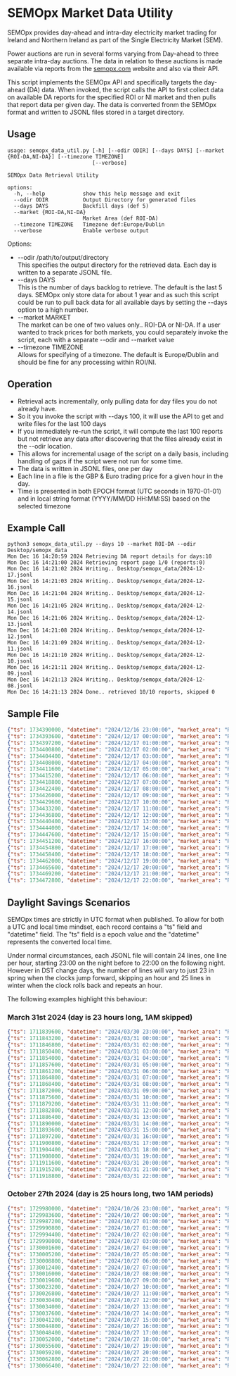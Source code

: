 # SEMOpx Market Data Utility

SEMOpx provides day-ahead and intra-day electricity market trading for Ireland and Northern Ireland as part of the Single Electricity Market (SEM).

Power auctions are run in several forms varying from Day-ahead to three separate intra-day auctions. The data in relation to these auctions is made available via reports from the [semopx.com](https://semopx.com) website and also via their API.

This script implements the SEMOpx API and specifically targets the day-ahead (DA) data. When invoked, the script calls the API to first collect data on available DA reports for the specified ROI or NI market and then pulls that report data per given day. The data is converted fronm the SEMOpx format and written to JSONL files stored in a target directory. 

## Usage
```
usage: semopx_data_util.py [-h] [--odir ODIR] [--days DAYS] [--market {ROI-DA,NI-DA}] [--timezone TIMEZONE]
                           [--verbose]

SEMOpx Data Retrieval Utility

options:
  -h, --help            show this help message and exit
  --odir ODIR           Output Directory for generated files
  --days DAYS           Backfill days (def 5)
  --market {ROI-DA,NI-DA}
                        Market Area (def ROI-DA)
  --timezone TIMEZONE   Timezone def:Europe/Dublin
  --verbose             Enable verbose output
```

Options:
* --odir /path/to/output/directory  
This specifies the output directory for the retrieved data. Each day is written to a separate JSONL file.
* --days DAYS   
This is the number of days backlog to retrieve. The default is the last 5 days. SEMOpx only store data for about 1 year and as such this script could be run to pull back data for all available days by setting the --days option to a high number. 
* --market MARKET  
The market can be one of two values only.. ROI-DA or NI-DA. If a user wanted to track prices for both markets, you could separately invoke the script, each with a separate --odir and --market value
* --timezone TIMEZONE  
Allows for specifying of a timezone. The default is Europe/Dublin and should be fine for any processing within ROI/NI. 

## Operation
* Retrieval acts incrementally, only pulling data for day files you do not already have. 
* So it you invoke the script with --days 100, it will use the API to get and write files for the last 100 days
* If you immediately re-run the script, it will compute the last 100 reports but not retrieve any data after discovering that the files already exist in the --odir location.  
* This allows for incremental usage of the script on a daily basis, including handling of gaps if the script were not run for some time.
* The data is written in JSONL files, one per day
* Each line in a file is the GBP & Euro trading price for a given hour in the day.
* Time is presented in both EPOCH format (UTC seconds in 1970-01-01) and in local string format (YYYY/MM/DD HH:MM:SS) based on the selected timezone


## Example Call
```
python3 semopx_data_util.py --days 10 --market ROI-DA --odir Desktop/semopx_data
Mon Dec 16 14:20:59 2024 Retrieving DA report details for days:10
Mon Dec 16 14:21:00 2024 Retrieving report page 1/0 (reports:0)
Mon Dec 16 14:21:02 2024 Writing.. Desktop/semopx_data/2024-12-17.jsonl
Mon Dec 16 14:21:03 2024 Writing.. Desktop/semopx_data/2024-12-16.jsonl
Mon Dec 16 14:21:04 2024 Writing.. Desktop/semopx_data/2024-12-15.jsonl
Mon Dec 16 14:21:05 2024 Writing.. Desktop/semopx_data/2024-12-14.jsonl
Mon Dec 16 14:21:06 2024 Writing.. Desktop/semopx_data/2024-12-13.jsonl
Mon Dec 16 14:21:08 2024 Writing.. Desktop/semopx_data/2024-12-12.jsonl
Mon Dec 16 14:21:09 2024 Writing.. Desktop/semopx_data/2024-12-11.jsonl
Mon Dec 16 14:21:10 2024 Writing.. Desktop/semopx_data/2024-12-10.jsonl
Mon Dec 16 14:21:11 2024 Writing.. Desktop/semopx_data/2024-12-09.jsonl
Mon Dec 16 14:21:13 2024 Writing.. Desktop/semopx_data/2024-12-08.jsonl
Mon Dec 16 14:21:13 2024 Done.. retrieved 10/10 reports, skipped 0
```

## Sample File
```json
{"ts": 1734390000, "datetime": "2024/12/16 23:00:00", "market_area": "ROI-DA", "euro": 124, "gbp": 103.076}
{"ts": 1734393600, "datetime": "2024/12/17 00:00:00", "market_area": "ROI-DA", "euro": 97.13, "gbp": 80.74}
{"ts": 1734397200, "datetime": "2024/12/17 01:00:00", "market_area": "ROI-DA", "euro": 92.36, "gbp": 76.775}
{"ts": 1734400800, "datetime": "2024/12/17 02:00:00", "market_area": "ROI-DA", "euro": 89.74, "gbp": 74.6}
{"ts": 1734404400, "datetime": "2024/12/17 03:00:00", "market_area": "ROI-DA", "euro": 86.06, "gbp": 71.538}
{"ts": 1734408000, "datetime": "2024/12/17 04:00:00", "market_area": "ROI-DA", "euro": 86.06, "gbp": 71.538}
{"ts": 1734411600, "datetime": "2024/12/17 05:00:00", "market_area": "ROI-DA", "euro": 96.12, "gbp": 79.9}
{"ts": 1734415200, "datetime": "2024/12/17 06:00:00", "market_area": "ROI-DA", "euro": 107.34, "gbp": 89.227}
{"ts": 1734418800, "datetime": "2024/12/17 07:00:00", "market_area": "ROI-DA", "euro": 126.7, "gbp": 105.32}
{"ts": 1734422400, "datetime": "2024/12/17 08:00:00", "market_area": "ROI-DA", "euro": 132.5, "gbp": 110.14}
{"ts": 1734426000, "datetime": "2024/12/17 09:00:00", "market_area": "ROI-DA", "euro": 129.82, "gbp": 107.914}
{"ts": 1734429600, "datetime": "2024/12/17 10:00:00", "market_area": "ROI-DA", "euro": 117.07, "gbp": 97.315}
{"ts": 1734433200, "datetime": "2024/12/17 11:00:00", "market_area": "ROI-DA", "euro": 106.96, "gbp": 88.911}
{"ts": 1734436800, "datetime": "2024/12/17 12:00:00", "market_area": "ROI-DA", "euro": 104.44, "gbp": 86.816}
{"ts": 1734440400, "datetime": "2024/12/17 13:00:00", "market_area": "ROI-DA", "euro": 103.23, "gbp": 85.81}
{"ts": 1734444000, "datetime": "2024/12/17 14:00:00", "market_area": "ROI-DA", "euro": 102, "gbp": 84.788}
{"ts": 1734447600, "datetime": "2024/12/17 15:00:00", "market_area": "ROI-DA", "euro": 110, "gbp": 91.438}
{"ts": 1734451200, "datetime": "2024/12/17 16:00:00", "market_area": "ROI-DA", "euro": 119, "gbp": 98.919}
{"ts": 1734454800, "datetime": "2024/12/17 17:00:00", "market_area": "ROI-DA", "euro": 119, "gbp": 98.919}
{"ts": 1734458400, "datetime": "2024/12/17 18:00:00", "market_area": "ROI-DA", "euro": 105, "gbp": 87.282}
{"ts": 1734462000, "datetime": "2024/12/17 19:00:00", "market_area": "ROI-DA", "euro": 101.24, "gbp": 84.16}
{"ts": 1734465600, "datetime": "2024/12/17 20:00:00", "market_area": "ROI-DA", "euro": 95.94, "gbp": 79.751}
{"ts": 1734469200, "datetime": "2024/12/17 21:00:00", "market_area": "ROI-DA", "euro": 90, "gbp": 74.813}
{"ts": 1734472800, "datetime": "2024/12/17 22:00:00", "market_area": "ROI-DA", "euro": 57.73, "gbp": 47.988}
```

## Daylight Savings Scenarios
SEMOpx times are strictly in UTC format when published. To allow for both a UTC and local time mindset, each record contains a "ts" field and "datetime" field. The "ts" field is a epoch value and the "datetime" represents the converted local time. 

Under normal circumstances, each JSONL file will contain 24 lines, one line per hour, starting 23:00 on the night before to 22:00 on the following night. However in DST change days, the number of lines will vary to just 23 in spring when the clocks jump forward, skipping an hour and 25 lines in winter when the clock rolls back and repeats an hour.

The following examples highlight this behaviour:

### March 31st 2024 (day is 23 hours long, 1AM skipped)
```json
{"ts": 1711839600, "datetime": "2024/03/30 23:00:00", "market_area": "ROI-DA", "euro": 94.6, "gbp": 80.993}
{"ts": 1711843200, "datetime": "2024/03/31 00:00:00", "market_area": "ROI-DA", "euro": 94.5, "gbp": 80.91}
{"ts": 1711846800, "datetime": "2024/03/31 02:00:00", "market_area": "ROI-DA", "euro": 82.81, "gbp": 70.9}
{"ts": 1711850400, "datetime": "2024/03/31 03:00:00", "market_area": "ROI-DA", "euro": 82.01, "gbp": 70.214}
{"ts": 1711854000, "datetime": "2024/03/31 04:00:00", "market_area": "ROI-DA", "euro": 79, "gbp": 67.637}
{"ts": 1711857600, "datetime": "2024/03/31 05:00:00", "market_area": "ROI-DA", "euro": 70.15, "gbp": 60.06}
{"ts": 1711861200, "datetime": "2024/03/31 06:00:00", "market_area": "ROI-DA", "euro": 71.1, "gbp": 60.873}
{"ts": 1711864800, "datetime": "2024/03/31 07:00:00", "market_area": "ROI-DA", "euro": 73.87, "gbp": 63.245}
{"ts": 1711868400, "datetime": "2024/03/31 08:00:00", "market_area": "ROI-DA", "euro": 78.07, "gbp": 66.841}
{"ts": 1711872000, "datetime": "2024/03/31 09:00:00", "market_area": "ROI-DA", "euro": 82.43, "gbp": 70.57}
{"ts": 1711875600, "datetime": "2024/03/31 10:00:00", "market_area": "ROI-DA", "euro": 78.84, "gbp": 67.5}
{"ts": 1711879200, "datetime": "2024/03/31 11:00:00", "market_area": "ROI-DA", "euro": 73.15, "gbp": 62.628}
{"ts": 1711882800, "datetime": "2024/03/31 12:00:00", "market_area": "ROI-DA", "euro": 69, "gbp": 59.075}
{"ts": 1711886400, "datetime": "2024/03/31 13:00:00", "market_area": "ROI-DA", "euro": 65.2, "gbp": 55.822}
{"ts": 1711890000, "datetime": "2024/03/31 14:00:00", "market_area": "ROI-DA", "euro": 65.2, "gbp": 55.822}
{"ts": 1711893600, "datetime": "2024/03/31 15:00:00", "market_area": "ROI-DA", "euro": 66.9, "gbp": 57.277}
{"ts": 1711897200, "datetime": "2024/03/31 16:00:00", "market_area": "ROI-DA", "euro": 72.45, "gbp": 62.029}
{"ts": 1711900800, "datetime": "2024/03/31 17:00:00", "market_area": "ROI-DA", "euro": 93.44, "gbp": 80}
{"ts": 1711904400, "datetime": "2024/03/31 18:00:00", "market_area": "ROI-DA", "euro": 111.35, "gbp": 95.334}
{"ts": 1711908000, "datetime": "2024/03/31 19:00:00", "market_area": "ROI-DA", "euro": 125, "gbp": 107.021}
{"ts": 1711911600, "datetime": "2024/03/31 20:00:00", "market_area": "ROI-DA", "euro": 120.51, "gbp": 103.176}
{"ts": 1711915200, "datetime": "2024/03/31 21:00:00", "market_area": "ROI-DA", "euro": 100, "gbp": 85.616}
{"ts": 1711918800, "datetime": "2024/03/31 22:00:00", "market_area": "ROI-DA", "euro": 80.1, "gbp": 68.579}
```

### October 27th 2024 (day is 25 hours long, two 1AM periods)
```json
{"ts": 1729980000, "datetime": "2024/10/26 23:00:00", "market_area": "ROI-DA", "euro": 171.11, "gbp": 142.544}
{"ts": 1729983600, "datetime": "2024/10/27 00:00:00", "market_area": "ROI-DA", "euro": 180.2, "gbp": 150.117}
{"ts": 1729987200, "datetime": "2024/10/27 01:00:00", "market_area": "ROI-DA", "euro": 196.2, "gbp": 163.446}
{"ts": 1729990800, "datetime": "2024/10/27 01:00:00", "market_area": "ROI-DA", "euro": 203, "gbp": 169.11}
{"ts": 1729994400, "datetime": "2024/10/27 02:00:00", "market_area": "ROI-DA", "euro": 163.6, "gbp": 136.288}
{"ts": 1729998000, "datetime": "2024/10/27 03:00:00", "market_area": "ROI-DA", "euro": 137.93, "gbp": 114.9}
{"ts": 1730001600, "datetime": "2024/10/27 04:00:00", "market_area": "ROI-DA", "euro": 115.45, "gbp": 96.176}
{"ts": 1730005200, "datetime": "2024/10/27 05:00:00", "market_area": "ROI-DA", "euro": 122.01, "gbp": 101.641}
{"ts": 1730008800, "datetime": "2024/10/27 06:00:00", "market_area": "ROI-DA", "euro": 148.45, "gbp": 123.667}
{"ts": 1730012400, "datetime": "2024/10/27 07:00:00", "market_area": "ROI-DA", "euro": 106.45, "gbp": 88.679}
{"ts": 1730016000, "datetime": "2024/10/27 08:00:00", "market_area": "ROI-DA", "euro": 110.07, "gbp": 91.694}
{"ts": 1730019600, "datetime": "2024/10/27 09:00:00", "market_area": "ROI-DA", "euro": 102, "gbp": 84.972}
{"ts": 1730023200, "datetime": "2024/10/27 10:00:00", "market_area": "ROI-DA", "euro": 100.89, "gbp": 84.047}
{"ts": 1730026800, "datetime": "2024/10/27 11:00:00", "market_area": "ROI-DA", "euro": 95, "gbp": 79.14}
{"ts": 1730030400, "datetime": "2024/10/27 12:00:00", "market_area": "ROI-DA", "euro": 93.48, "gbp": 77.874}
{"ts": 1730034000, "datetime": "2024/10/27 13:00:00", "market_area": "ROI-DA", "euro": 100.3, "gbp": 83.555}
{"ts": 1730037600, "datetime": "2024/10/27 14:00:00", "market_area": "ROI-DA", "euro": 96.01, "gbp": 79.982}
{"ts": 1730041200, "datetime": "2024/10/27 15:00:00", "market_area": "ROI-DA", "euro": 102.03, "gbp": 85}
{"ts": 1730044800, "datetime": "2024/10/27 16:00:00", "market_area": "ROI-DA", "euro": 128.01, "gbp": 106.639}
{"ts": 1730048400, "datetime": "2024/10/27 17:00:00", "market_area": "ROI-DA", "euro": 140.43, "gbp": 116.986}
{"ts": 1730052000, "datetime": "2024/10/27 18:00:00", "market_area": "ROI-DA", "euro": 120.56, "gbp": 100.43}
{"ts": 1730055600, "datetime": "2024/10/27 19:00:00", "market_area": "ROI-DA", "euro": 110, "gbp": 91.636}
{"ts": 1730059200, "datetime": "2024/10/27 20:00:00", "market_area": "ROI-DA", "euro": 101.3, "gbp": 84.389}
{"ts": 1730062800, "datetime": "2024/10/27 21:00:00", "market_area": "ROI-DA", "euro": 92.01, "gbp": 76.649}
{"ts": 1730066400, "datetime": "2024/10/27 22:00:00", "market_area": "ROI-DA", "euro": 80.08, "gbp": 66.711}
```
